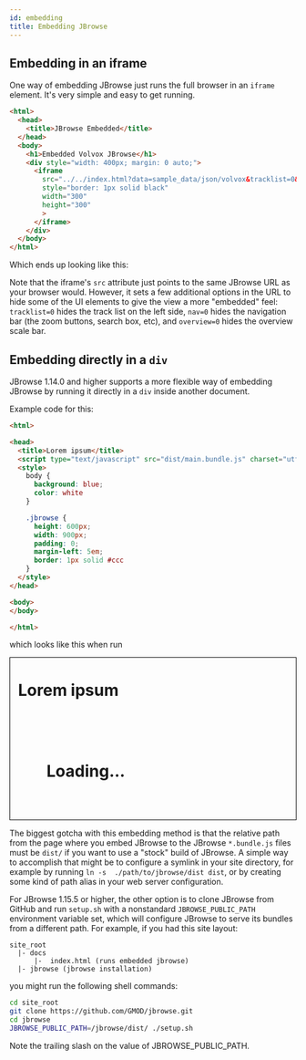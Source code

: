 ```yaml
---
id: embedding
title: Embedding JBrowse
---
```


## Embedding in an iframe

One way of embedding JBrowse just runs the full browser in an `iframe` element.  It's very simple and easy to get running.

```html
<html>
  <head>
    <title>JBrowse Embedded</title>
  </head>
  <body>
    <h1>Embedded Volvox JBrowse</h1>
    <div style="width: 400px; margin: 0 auto;">
      <iframe
        src="../../index.html?data=sample_data/json/volvox&tracklist=0&nav=0&overview=0&tracks=DNA%2CExampleFeatures%2CNameTest%2CMotifs%2CAlignments%2CGenes%2CReadingFrame%2CCDS%2CTranscript%2CClones%2CEST"
        style="border: 1px solid black"
        width="300"
        height="300"
        >
      </iframe>
    </div>
  </body>
</html>
```

Which ends up looking like this:

<!-- <div style="padding: 0 1em; margin: 1em 0; border: 1px solid black">
    <h1>Embedded Volvox JBrowse</h1>
    <div style="width: 400px; margin: 0 auto;">
        <iframe
            src="https://jbrowse.org/code/latest-release/index.html?data=sample_data/json/volvox&tracklist=0&nav=0&overview=0&tracks=DNA%2CExampleFeatures%2CNameTest%2CMotifs%2CAlignments%2CGenes%2CReadingFrame%2CCDS%2CTranscript%2CClones%2CEST"
            style="border: 1px solid black"
            width="300"
            height="300"
            >
        </iframe>
    </div>
</div> -->

Note that the iframe's `src` attribute just points to the same JBrowse URL as your browser would.
However, it sets a few additional options in the URL to hide some of the UI elements to give
the view a more "embedded" feel: `tracklist=0` hides the track list on the left side,
`nav=0` hides the navigation bar (the zoom buttons, search box, etc),
and `overview=0` hides the overview scale bar.

## Embedding directly in a `div`

JBrowse 1.14.0 and higher supports a more flexible way of embedding JBrowse by running it directly in a `div` inside another document.

Example code for this:

```html
<html>

<head>
  <title>Lorem ipsum</title>
  <script type="text/javascript" src="dist/main.bundle.js" charset="utf-8"></script>
  <style>
    body {
      background: blue;
      color: white
    }

    .jbrowse {
      height: 600px;
      width: 900px;
      padding: 0;
      margin-left: 5em;
      border: 1px solid #ccc
    }
  </style>
</head>

<body>
</body>

</html>
```

which looks like this when run

<div style="padding: 0 1em; margin: 1em 0; border: 1px solid black">
  <h1>Lorem ipsum</h1>
  <div class="jbrowse"  id="GenomeBrowser" data-config='"baseUrl": "../", "dataRoot": "../sample_data/json/volvox"'>
    <div class="LoadingScreen" style="padding: 50px;">
      <h1>Loading...</h1>
    </div>
  </div>
</div>
<script type="text/javascript" src="../dist/main.bundle.js" charset="utf-8"></script>

The biggest gotcha with this embedding method is that the relative path from the page where you embed JBrowse to the JBrowse `*.bundle.js` files must be `dist/` if you want to use a "stock" build of JBrowse. A simple way to accomplish that might be to configure a symlink in your site directory, for example by running `ln -s  ./path/to/jbrowse/dist dist`, or by creating some kind of path alias in your web server configuration.

For JBrowse 1.15.5 or higher, the other option is to clone JBrowse from GitHub and run `setup.sh` with a nonstandard `JBROWSE_PUBLIC_PATH` environment variable set, which will configure JBrowse to serve its bundles from a different path. For example, if you had this site layout:

```text
site_root
  |- docs
      |-  index.html (runs embedded jbrowse)
  |- jbrowse (jbrowse installation)
```

you might run the following shell commands:

```sh
cd site_root
git clone https://github.com/GMOD/jbrowse.git
cd jbrowse
JBROWSE_PUBLIC_PATH=/jbrowse/dist/ ./setup.sh
```

Note the trailing slash on the value of JBROWSE_PUBLIC_PATH.
